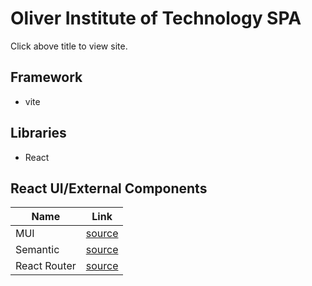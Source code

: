 # Oliver Institute of Technology SPA
Click above title to view site.
## Framework
- vite

## Libraries
 - React

## React UI/External Components
| Name           | Link                                    |
|----------------|-----------------------------------------|
| MUI            | [source](https://mui.com/)             |
| Semantic       | [source](https://react.semantic-ui.com/)|
| React Router   | [source](https://reactrouter.com/en/main) |


